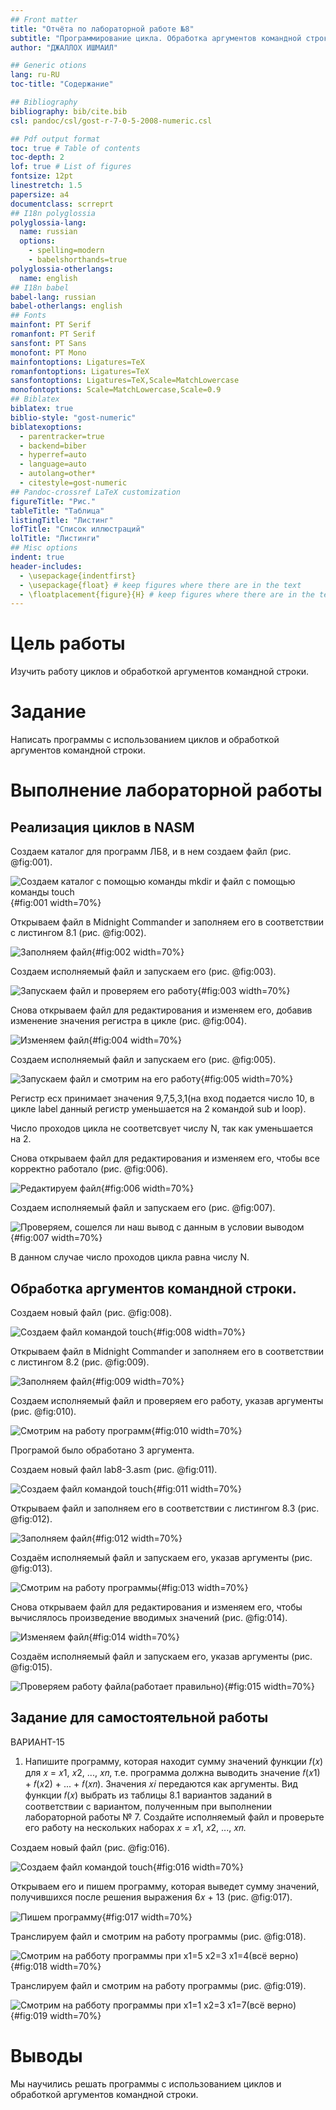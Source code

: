 ```yaml
---
## Front matter
title: "Отчёта по лабораторной работе №8"
subtitle: "Программирование цикла. Обработка аргументов командной строки."
author: "ДЖАЛЛОХ ИШМАИЛ"

## Generic otions
lang: ru-RU
toc-title: "Содержание"

## Bibliography
bibliography: bib/cite.bib
csl: pandoc/csl/gost-r-7-0-5-2008-numeric.csl

## Pdf output format
toc: true # Table of contents
toc-depth: 2
lof: true # List of figures
fontsize: 12pt
linestretch: 1.5
papersize: a4
documentclass: scrreprt
## I18n polyglossia
polyglossia-lang:
  name: russian
  options:
	- spelling=modern
	- babelshorthands=true
polyglossia-otherlangs:
  name: english
## I18n babel
babel-lang: russian
babel-otherlangs: english
## Fonts
mainfont: PT Serif
romanfont: PT Serif
sansfont: PT Sans
monofont: PT Mono
mainfontoptions: Ligatures=TeX
romanfontoptions: Ligatures=TeX
sansfontoptions: Ligatures=TeX,Scale=MatchLowercase
monofontoptions: Scale=MatchLowercase,Scale=0.9
## Biblatex
biblatex: true
biblio-style: "gost-numeric"
biblatexoptions:
  - parentracker=true
  - backend=biber
  - hyperref=auto
  - language=auto
  - autolang=other*
  - citestyle=gost-numeric
## Pandoc-crossref LaTeX customization
figureTitle: "Рис."
tableTitle: "Таблица"
listingTitle: "Листинг"
lofTitle: "Список иллюстраций"
lolTitle: "Листинги"
## Misc options
indent: true
header-includes:
  - \usepackage{indentfirst}
  - \usepackage{float} # keep figures where there are in the text
  - \floatplacement{figure}{H} # keep figures where there are in the text
---
```


# Цель работы

Изучить работу циклов и обработкой аргументов командной строки.

# Задание

Написать программы с использованием циклов и обработкой аргументов командной строки.

# Выполнение лабораторной работы

## Реализация циклов в NASM

Создаем каталог для программ ЛБ8, и в нем создаем файл (рис. @fig:001).

![Создаем каталог с помощью команды mkdir и файл с помощью команды touch](image/1.png){#fig:001 width=70%}

Открываем файл в Midnight Commander и заполняем его в соответствии с листингом 8.1 (рис. @fig:002).

![Заполняем файл](image/2.png){#fig:002 width=70%}

Создаем исполняемый файл и запускаем его (рис. @fig:003).

![Запускаем файл и проверяем его работу](image/3.png){#fig:003 width=70%}

Снова открываем файл для редактирования и изменяем его, добавив изменение значения регистра в цикле (рис. @fig:004).

![Изменяем файл](image/4.png){#fig:004 width=70%}

Создаем исполняемый файл и запускаем его (рис. @fig:005).

![Запускаем файл и смотрим на его работу](image/5.png){#fig:005 width=70%}

Регистр ecx принимает значения 9,7,5,3,1(на вход подается число 10, в цикле label данный регистр уменьшается на 2 командой sub и loop).

Число проходов цикла не соответсвует числу N, так как уменьшается на 2.

Снова открываем файл для редактирования и изменяем его, чтобы все корректно работало (рис. @fig:006).

![Редактируем файл](image/6.png){#fig:006 width=70%}

Создаем исполняемый файл и запускаем его (рис. @fig:007).

![Проверяем, сошелся ли наш вывод с данным в условии выводом](image/7.png){#fig:007 width=70%}

В данном случае число проходов цикла равна числу N.

## Обработка аргументов командной строки.

Создаем новый файл (рис. @fig:008).

![Создаем файл командой touch](image/8.png){#fig:008 width=70%}

Открываем файл в Midnight Commander и заполняем его в соответствии с листингом 8.2 (рис. @fig:009).

![Заполняем файл](image/9.png){#fig:009 width=70%}

Создаем исполняемый файл и проверяем его работу, указав аргументы (рис. @fig:010).

![Смотрим на работу программ](image/10.png){#fig:010 width=70%}

Програмой было обработано 3 аргумента.

Создаем новый файл lab8-3.asm (рис. @fig:011).

![Создаем файл командой touch](image/11.png){#fig:011 width=70%}

Открываем файл и заполняем его в соответствии с листингом 8.3 (рис. @fig:012).

![Заполняем файл](image/12.png){#fig:012 width=70%}

Создаём исполняемый файл и запускаем его, указав аргументы (рис. @fig:013).

![Смотрим на работу программы](image/13.png){#fig:013 width=70%}

Снова открываем файл для редактирования и изменяем его, чтобы вычислялось произведение вводимых значений (рис. @fig:014).

![Изменяем файл](image/14.png){#fig:014 width=70%}

Создаём исполняемый файл и запускаем его, указав аргументы (рис. @fig:015).

![Проверяем работу файла(работает правильно)](image/15.png){#fig:015 width=70%}

## Задание для самостоятельной работы

ВАРИАНТ-15

1. Напишите программу, которая находит сумму значений функции 𝑓(𝑥) для 𝑥 = 𝑥1, 𝑥2, ..., 𝑥𝑛, т.е. программа должна выводить значение 𝑓(𝑥1) + 𝑓(𝑥2) + ... + 𝑓(𝑥𝑛). Значения 𝑥𝑖 передаются как аргументы. Вид функции 𝑓(𝑥) выбрать из таблицы 8.1 вариантов заданий в соответствии с вариантом, полученным при выполнении лабораторной работы № 7. Создайте исполняемый файл и проверьте его работу на нескольких наборах 𝑥 = 𝑥1, 𝑥2, ..., 𝑥𝑛.

Создаем новый файл (рис. @fig:016).

![Создаем файл командой touch](image/16.png){#fig:016 width=70%}

Открываем его и пишем программу, которая выведет сумму значений, получившихся после решения выражения 6𝑥 + 13 (рис. @fig:017).

![Пишем программу](image/17.png){#fig:017 width=70%}

Транслируем файл и смотрим на работу программы (рис. @fig:018).

![Смотрим на рабботу программы при x1=5 x2=3 x1=4(всё верно)](image/18.png){#fig:018 width=70%}

Транслируем файл и смотрим на работу программы (рис. @fig:019).

![Смотрим на рабботу программы при x1=1 x2=3 x1=7(всё верно)](image/19.png){#fig:019 width=70%}

# Выводы

Мы научились решать программы с использованием циклов и обработкой аргументов командной строки.
